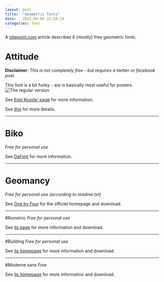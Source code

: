 ```yaml
---
layout: post
title:  "Geometric fonts"
date:   2015-09-06 21:28:24
categories: font
---
```

A [sitepoint.com](http://www.sitepoint.com/geometric-fonts/) article describes 6 (mostly) free geometric fonts.

# Attitude
**Disclaimer**: *This is not completely free - but requires a twitter or facebook post.*

This font is a bit funky - are is basically most useful for posters.
![The regular version](/font/images/attitude-regular.png)

See [Emil Kozole' page](https://www.behance.net/gallery/Attitude-font/6822285) for more information.

See [this](/font/attitude.html) for more details.

---

# Biko
*Free for personal use*

See [DaFont](http://www.dafont.com/biko.font) for more information.

---

# Geomancy
*Free for personal use (according to readme.txt)*

See [One by Four](http://www.onebyfourstudio.com/projects/fonts/2010/geomancy/) for the officiel homepage and download.

---

#Rometric
*Free for personal use*

See [its page](https://www.behance.net/gallery/ROMETRIC-geometric-font/11176637) for more information and download.

---

#Building
*Free for personal use*

See [its homepage](https://www.behance.net/gallery/15876377/BUILDING-Free-Font%5D) for more information and download.

---

#Moderne sans
*Free*

See [its homepage](https://www.behance.net/gallery/15574861/Moderne-Sans-Free-Typeface) for more informatino and download.